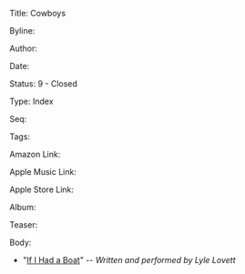 Title:  Cowboys

Byline:

Author:

Date:

Status: 9 - Closed

Type:   Index

Seq:

Tags:

Amazon Link:

Apple Music Link:

Apple Store Link:

Album:

Teaser:

Body:


* "[If I Had a Boat](if-i-had-a-boat.html)"
-- *Written and performed by Lyle Lovett*



